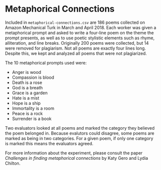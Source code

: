 # Metaphorical Connections

Included in `metaphorical-connections.csv` are 186 poems collected on Amazon Mechanical Turk in March and April 2018. Each worker was given a metaphorical prompt and asked to write a four-line poem on the theme the prompt presents, as well as to use poetic stylistic elements such as rhyme, alliteration, and line breaks. Originally 200 poems were collected, but 14 were removed for plagiarism. Not all poems are exactly four lines long. Despite this, we kept and analyzed all poems that were not plagiarized.

The 10 metaphorical prompts used were:

* Anger is wood
* Compassion is blood
* Death is a rose
* God is a breath
* Grace is a garden
* Hate is a mist
* Hope is a ship
* Immortality is a room
* Peace is a rock
* Surrender is a book

Two evaluators looked at all poems and marked the category they believed the poem belonged in. Because evalutors could disagree, some poems are marked as being in two categories. For a given poem, if only one category is marked this means the evaluators agreed.

For more information about the experiment, please consult the paper *Challenges in finding metaphorical connections* by Katy Gero and Lydia Chilton. 
